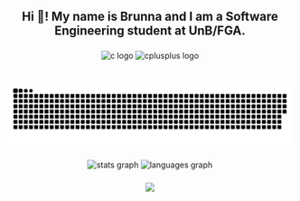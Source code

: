 <h2 align="center">Hi 👋! My name is Brunna and I am a Software Engineering student at UnB/FGA.</h2>

###

<div align="center">
  <img src="https://cdn.jsdelivr.net/gh/devicons/devicon/icons/c/c-original.svg" height="30" width="42" alt="c logo"  />
  <img src="https://cdn.jsdelivr.net/gh/devicons/devicon/icons/cplusplus/cplusplus-original.svg" height="30" width="42" alt="cplusplus logo"  />
</div>

###

<div align ="center">

<br clear="both">

<img src="https://github.com/brunna-martins/brunna-martins/blob/output/snake.svg" alt="Snake animation" />

 </div>
  
###

<div align="center">
  <img src="https://github-readme-stats.vercel.app/api?hide_title=false&hide_rank=false&show_icons=true&include_all_commits=true&count_private=true&disable_animations=false&theme=dracula&locale=en&hide_border=false&username=brunna-martins" height="150" alt="stats graph"  />
  <img src="https://github-readme-stats.vercel.app/api/top-langs?locale=en&hide_title=false&layout=compact&card_width=320&langs_count=5&theme=dracula&hide_border=false&username=brunna-martins" height="150" alt="languages graph"  />
</div>

###

<div align="center">
  <img src="https://profile-counter.glitch.me/brunna-martins/count.svg?"  />
</div>

###
